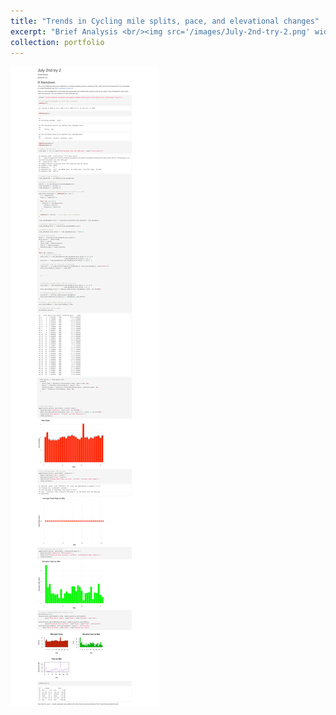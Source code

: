 ```yaml
---
title: "Trends in Cycling mile splits, pace, and elevational changes"
excerpt: "Brief Analysis <br/><img src='/images/July-2nd-try-2.png' width='925' height='500'>"
collection: portfolio
---
```


![Visual displaying batted ball expected wOBA on piches inside vs. outside and where they should be hit](/images/July-2nd-try-2.png)




